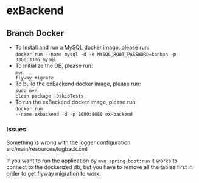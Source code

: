 # exBackend

## Branch Docker
- To install and run a MySQL docker image, please run:
<br><code>docker run --name mysql -d -e MYSQL_ROOT_PASSWORD=kanban -p 3306:3306 mysql</code>
- To initialize the DB, please run:<br>
<code>mvn flyway:migrate</code>
- To build the exBackend docker image, please run:<br>
<code>sudo mvn clean package -DskipTests</code>
- To run the exBackend docker image, please run:
<br><code>docker run --name exbackend -d -p 8080:8080 ex-backend</code>

### Issues
Something is wrong with the logger configuration src/main/resources/logback.xml
<p>If you want to run the application by <code>mvn spring-boot:run</code> it works to connect to the dockerized db, but you have to remove all the tables first in order to get flyway migration to work.


